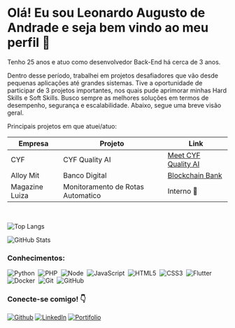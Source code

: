 <!-- 
<style>
  .progress-container {
    display: flex;
    flex-direction: column;
    align-items: flex-start;
    margin-bottom: 20px;
  }

  .progress-label {
    font-weight: bold;
    margin-bottom: 5px;
  }

  .progress-bar {
    position: relative;
    width: 100%;
    height: 10px;
    background-color: lightgray;
    border-radius: 5px;
  }

  .progress {
    height: 100%;
    border-radius: 5px;
    transition: width 0.3s ease-in-out;
    background-color:  #30A3DC;
  }

  .progress-text {
    position: absolute;
    top: -4.5px;
    left: 50%;
    transform: translateX(-50%);
    font-weight: bold;
    color: #000;
    font-size: 12px;
  }
</style> -->

# Olá! Eu sou Leonardo Augusto de Andrade e seja bem vindo ao meu perfil 🚀

<p>Tenho 25 anos e atuo como desenvolvedor Back-End há cerca de 3 anos.

Dentro desse período, trabalhei em projetos desafiadores que vão desde pequenas aplicações até grandes sistemas. Tive a oportunidade de participar de 3 projetos importantes, nos quais pude aprimorar minhas Hard Skills e Soft Skills. Busco sempre as melhores soluções em termos de desempenho, segurança e escalabilidade. Abaixo, segue uma breve visão geral.</p>
<!-- 
<details>
<summary>Soft Skills</summary>
<br>
<div class="progress-container">
  <span class="progress-label">Trabalho em equipe</span>
  <div class="progress-bar">
    <div class="progress" style="width: 95%;">
      <div class="progress-text">95%</div>
    </div>
  </div>
</div>
<div class="progress-container">
  <span class="progress-label">Comunicação</span>
  <div class="progress-bar">
    <div class="progress" style="width: 89%;">
      <div class="progress-text">89%</div>
    </div>
  </div>
</div>
<div class="progress-container">
  <span class="progress-label">Resiliência</span>
  <div class="progress-bar">
    <div class="progress" style="width: 85%;">
      <div class="progress-text">85%</div>
    </div>
  </div>
</div>
<div class="progress-container">
  <span class="progress-label">Liderança</span>
  <div class="progress-bar">
    <div class="progress" style="width: 90%;">
      <div class="progress-text">90%</div>
    </div>
  </div>
</div>
<div class="progress-container">
  <span class="progress-label">Empreendedorismo</span>
  <div class="progress-bar">
    <div class="progress" style="width: 80%;">
      <div class="progress-text">80%</div>
    </div>
  </div>
</div>
</details>

<details>
<summary>Hard Skills</summary>
<br>
<div class="progress-container">
  <span class="progress-label2">Python</span>
  <div class="progress-bar">
    <div class="progress" style="width: 90%;">
      <div class="progress-text">90%</div>
    </div>
  </div>
</div>
<div class="progress-container">
  <span class="progress-label2">Django</span>
  <div class="progress-bar">
    <div class="progress" style="width: 70%;">
      <div class="progress-text">70%</div>
    </div>
  </div>
</div>
<div class="progress-container">
  <span class="progress-label2">Flask</span>
  <div class="progress-bar">
    <div class="progress" style="width: 90%;">
      <div class="progress-text">90%</div>
    </div>
  </div>
</div>
<div class="progress-container">
  <span class="progress-label2">Nodejs</span>
  <div class="progress-bar">
    <div class="progress" style="width: 80%;">
      <div class="progress-text">80%</div>
    </div>
  </div>
</div>
<div class="progress-container">
  <span class="progress-label2">PHP</span>
  <div class="progress-bar">
    <div class="progress" style="width: 70%;">
      <div class="progress-text">70%</div>
    </div>
  </div>
</div>
<div class="progress-container">
  <span class="progress-label2">JavaScript</span>
  <div class="progress-bar">
    <div class="progress" style="width: 80%;">
      <div class="progress-text">80%</div>
    </div>
  </div>
</div>
<div class="progress-container">
  <span class="progress-label2">CSS</span>
  <div class="progress-bar">
    <div class="progress" style="width: 60%;">
      <div class="progress-text">60%</div>
    </div>
  </div>
</div>
<div class="progress-container">
  <span class="progress-label2">Flutter</span>
  <div class="progress-bar">
    <div class="progress" style="width: 65%;">
      <div class="progress-text">65%</div>
    </div>
  </div>
</div>
</details>
</details>
<br> -->

Principais projetos em que atuei/atuo:

|Empresa| Projeto| Link|
|-------|--------|-----|
|CYF|CYF Quality AI|[Meet CYF Quality AI](https://cyf.com/pt/cyf-quality-ai-2/)
|Alloy Mit|Banco Digital|[Blockchain Bank](https://www.bccb.com.br/)|
|Magazine Luiza|Monitoramento de Rotas Automatico|Interno 🚫|
<br>

![Top Langs](https://github-readme-stats-git-masterrstaa-rickstaa.vercel.app/api/top-langs/?username=Auggustto&layout=compact&bg_color=000&border_color=30A3DC&title_color=E94D5F&text_color=FFF)

![GitHub Stats](https://github-readme-stats.vercel.app/api?username=Auggustto&theme=transparent&bg_color=000&border_color=30A3DC&show_icons=true&icon_color=30A3DC&title_color=E94D5F&text_color=FFF)

### Conhecimentos:

![Python](https://img.shields.io/badge/Python-000?style=for-the-badge&logo=python)&nbsp;
![PHP](https://img.shields.io/badge/PHP-000?style=for-the-badge&logo=PHP)&nbsp;
![Node](https://img.shields.io/badge/Node-000?style=for-the-badge&logo=Node.js)&nbsp;
![JavaScript](https://img.shields.io/badge/JavaScript-000?style=for-the-badge&logo=JavaScript)&nbsp;
![HTML5](https://img.shields.io/badge/HTML5-000?style=for-the-badge&logo=html5)&nbsp;
![CSS3](https://img.shields.io/badge/CSS3-000?style=for-the-badge&logo=css3&logoColor=264CE4)&nbsp;
![Flutter](https://img.shields.io/badge/Flutter-000?style=for-the-badge&logo=Flutter&logoColor=264CE4)&nbsp;
![Docker](https://img.shields.io/badge/-Docker-000?style=for-the-badge&logo=docker&labelColor=0D1117)&nbsp;
![Git](https://img.shields.io/badge/-Git-000?style=for-the-badge&logo=git&labelColor=0D1117)&nbsp;
![GitHub](https://img.shields.io/badge/-GitHub-000?style=for-the-badge&logo=github&labelColor=0D1117)&nbsp;

### Conecte-se comigo! 👇

[![Github](https://img.shields.io/badge/Github-000?style=for-the-badge&logo=Github)](https://github.com/Auggustto)
[![LinkedIn](https://img.shields.io/badge/LinkedIn-000?style=for-the-badge&logo=linkedin&logoColor=0E76A8)](https://www.linkedin.com/in/leonardo-augusto-9316081b7)
[![Portifolio](https://img.shields.io/badge/Portifólio-000?style=for-the-badge&logo=&logoColor=ffff)](https://portifolio-ruby-theta-68.vercel.app/#home)

##



